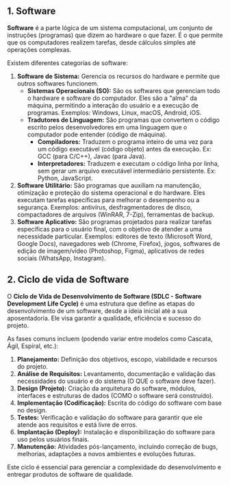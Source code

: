 ## 1. Software

**Software** é a parte lógica de um sistema computacional, um conjunto de instruções (programas) que dizem ao hardware o que fazer. É o que permite que os computadores realizem tarefas, desde cálculos simples até operações complexas.

Existem diferentes categorias de software:

1. **Software de Sistema:** Gerencia os recursos do hardware e permite que outros softwares funcionem.
    - **Sistemas Operacionais (SO):** São os softwares que gerenciam todo o hardware e software do computador. Eles são a "alma" da máquina, permitindo a interação do usuário e a execução de programas. Exemplos: Windows, Linux, macOS, Android, iOS.
    - **Tradutores de Linguagem:** São programas que convertem o código escrito pelos desenvolvedores em uma linguagem que o computador pode entender (código de máquina).
        - **Compiladores:** Traduzem o programa inteiro de uma vez para um código executável (código objeto) antes da execução. Ex: GCC (para C/C++), Javac (para Java).
        - **Interpretadores:** Traduzem e executam o código linha por linha, sem gerar um arquivo executável intermediário persistente. Ex: Python, JavaScript.
2. **Software Utilitário:** São programas que auxiliam na manutenção, otimização e proteção do sistema operacional e do hardware. Eles executam tarefas específicas para melhorar o desempenho ou a segurança. Exemplos: antivírus, desfragmentadores de disco, compactadores de arquivos (WinRAR, 7-Zip), ferramentas de backup.
3. **Software Aplicativo:** São programas projetados para realizar tarefas específicas para o usuário final, com o objetivo de atender a uma necessidade particular. Exemplos: editores de texto (Microsoft Word, Google Docs), navegadores web (Chrome, Firefox), jogos, softwares de edição de imagem/vídeo (Photoshop, Figma), aplicativos de redes sociais (WhatsApp, Instagram).

## 2. Ciclo de vida de Software

O **Ciclo de Vida de Desenvolvimento de Software (SDLC - Software Development Life Cycle)** é uma estrutura que define as etapas do desenvolvimento de um software, desde a ideia inicial até a sua aposentadoria. Ele visa garantir a qualidade, eficiência e sucesso do projeto.

As fases comuns incluem (podendo variar entre modelos como Cascata, Ágil, Espiral, etc.):

1. **Planejamento:** Definição dos objetivos, escopo, viabilidade e recursos do projeto.
2. **Análise de Requisitos:** Levantamento, documentação e validação das necessidades do usuário e do sistema (O QUE o software deve fazer).
3. **Design (Projeto):** Criação da arquitetura do software, módulos, interfaces e estruturas de dados (COMO o software será construído).
4. **Implementação (Codificação):** Escrita do código do software com base no design.
5. **Testes:** Verificação e validação do software para garantir que ele atende aos requisitos e está livre de erros.
6. **Implantação (Deploy):** Instalação e disponibilização do software para uso pelos usuários finais.
7. **Manutenção:** Atividades pós-lançamento, incluindo correção de bugs, melhorias, adaptações a novos ambientes e evoluções futuras.

Este ciclo é essencial para gerenciar a complexidade do desenvolvimento e entregar produtos de software de qualidade.